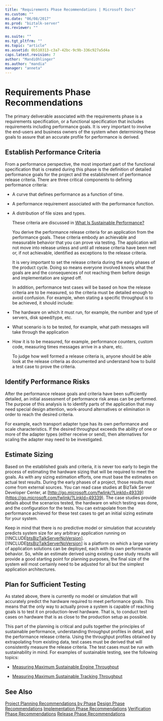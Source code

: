 ```yaml
---
title: "Requirements Phase Recommendations | Microsoft Docs"
ms.custom: ""
ms.date: "06/08/2017"
ms.prod: "biztalk-server"
ms.reviewer: ""

ms.suite: ""
ms.tgt_pltfrm: ""
ms.topic: "article"
ms.assetid: 0b510313-c3a7-42bc-9c9b-336c927a5d4a
caps.latest.revision: 7
author: "MandiOhlinger"
ms.author: "mandia"
manager: "anneta"
---
```

# Requirements Phase Recommendations
The primary deliverable associated with the requirements phase is a requirements specification, or a functional specification that includes requirements including performance goals. It is very important to involve the end-users and business owners of the system when determining these goals to assure that an accurate profile for performance is derived.

## Establish Performance Criteria
 From a performance perspective, the most important part of the functional specification that is created during this phase is the definition of detailed performance goals for the project and the establishment of performance release criteria. There are three critical components to defining performance criteria:

- A curve that defines performance as a function of time.

- A performance requirement associated with the performance function.

- A distribution of file sizes and types.

  These criteria are discussed in [What Is Sustainable Performance?](../core/what-is-sustainable-performance.md)

  You derive the performance release criteria for an application from the performance goals. These criteria embody an achievable and measurable behavior that you can prove via testing. The application will not move into release unless and until all release criteria have been met or, if not achievable, identified as exceptions to the release criteria.

  It is very important to set the release criteria during the early phases of the product cycle. Doing so means everyone involved knows what the goals are and the consequences of not reaching them before design and implementation are signed off.

  In addition, performance test cases will be based on how the release criteria are to be measured, so the criteria must be detailed enough to avoid confusion. For example, when stating a specific throughput is to be achieved, it should include:

- The hardware on which it must run, for example, the number and type of servers, disk speed/type, etc.

- What scenario is to be tested, for example, what path messages will take through the application

- How it is to be measured, for example, performance counters, custom code, measuring times messages arrive in a share, etc.

  To judge how well formed a release criteria is, anyone should be able look at the release criteria as documented and understand how to build a test case to prove the criteria.

## Identify Performance Risks
 After the performance release goals and criteria have been sufficiently detailed, an initial assessment of performance risk areas can be performed. The purpose of this analysis is to identify parts of the application that may need special design attention, work-around alternatives or elimination in order to reach the desired criteria.

 For example, each transport adapter type has its own performance and scale characteristics. If the desired throughput exceeds the ability of one or more of the adapter types (either receive or send), then alternatives for scaling the adapter may need to be investigated.

## Estimate Sizing
 Based on the established goals and criteria, it is never too early to begin the process of estimating the hardware sizing that will be required to meet the goals. As with any sizing estimation efforts, one must base the estimates on actual test results. During the early phases of a project, those results must come from external sources. You can read case studies at BizTalk Server Developer Center, at [http://go.microsoft.com/fwlink/?LinkId=49339](https://go.microsoft.com/fwlink/?LinkId=49339). The case studies provide details about the scenarios tested, the hardware on which testing was done, and the configuration for the tests. You can extrapolate from the performance achieved for these test cases to get an initial sizing estimate for your system.

 Keep in mind that there is no predictive model or simulation that accurately predicts system size for any arbitrary application running on [!INCLUDE[btsBizTalkServerNoVersion](../includes/btsbiztalkservernoversion-md.md)]. [!INCLUDE[btsBizTalkServerNoVersion](../includes/btsbiztalkservernoversion-md.md)] is a platform on which a large variety of application solutions can be deployed, each with its own performance behavior. So, while an estimate derived using existing case study results will provide a good starting point for planning purposes, the final size of the system will most certainly need to be adjusted for all but the simplest application architectures.

## Plan for Sufficient Testing
 As stated above, there is currently no model or simulation that will accurately predict the hardware required to meet performance goals. This means that the only way to actually prove a system is capable of reaching goals is to test it on production-level hardware. That is, to conduct test cases on hardware that is as close to the production setup as possible.

 This part of the planning is critical and pulls together the principles of sustainable performance, understanding throughput profiles in detail, and the performance release criteria. Using the throughput profiles obtained by extrapolating from existing data, test cases must be derived that will consistently measure the release criteria. The test cases must be run with sustainability in mind. For examples of sustainable testing, see the following topics:

-   [Measuring Maximum Sustainable Engine Throughput](../core/measuring-maximum-sustainable-engine-throughput.md)

-   [Measuring Maximum Sustainable Tracking Throughput](../core/measuring-maximum-sustainable-tracking-throughput.md)

## See Also
 [Project Planning Recommendations by Phase](../core/project-planning-recommendations-by-phase.md)
 [Design Phase Recommendations](../core/design-phase-recommendations.md)
 [Implementation Phase Recommendations](../core/implementation-phase-recommendations.md)
 [Verification Phase Recommendations](../core/verification-phase-recommendations.md)
 [Release Phase Recommendations](../core/release-phase-recommendations.md)